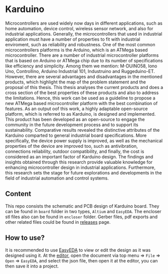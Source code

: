 # Karduino

Microcontrollers are used widely now days in different applications, such as home automation, device control, wireless sensor network, and also for industrial applications. Generally, the microcontrollers that used in industrial application must have a number of properties to fit with industrial enviroment, such as reliability and robustness. 
One of the most common microcontrollers platforms is the Arduino, which is an ATMega based microcontroller. There are a number of industrial microcontroller platforms that is based on Arduino or ATMega chip due to its number of specifications like efficiency and simplicity. Among them we mention: M-DUINO58, Iono Uno, Controllino, Arduino Industrial 101, Industruino and Ruggeduino-ET.
However, there are several advantages and disadvantages in the mentioned products, which highlight the map of the problem statement and the proposal of this thesis. 
This thesis analyses the current products and does a cross section of the best properties of these products and also to address the limitations. Hence, this work can be used as a guideline to propose a new ATMega based microcontroller platform with the best combination of features. 
As an output oof this work, a highly adaptable open-source platform, which is referred to as Karduino, is designed and implemented. This product has been developed as an open-source to engage the community in the future development process and to support its sustainability. 
Comparative results revealed the distinctive attributes of the Karduino comparted to general industrial board specifications. More specifically, the device power supply is improved, as well as the mechanical properties of the device are improved too, such as antivibration, connections reliability, outdoor compatibility, and finally, the cost is considered as an important factor of Karduino design.
The findings and insights obtained through this research provide valuable knowledge for enhancing microcontroller design in industrial applications. Furthermore, this research sets the stage for future explorations and developments in the field of industrial automation and control systems.

## Content

This repo consists the schematic and PCB design of Karduino board. They can be found in `board` folder in two types, `Altium` and `EasyEDA`. The encloser stl files also can be found in `encloser` folder. Gerber files, pdf exports and other related files could be found in [releases](https://github.com/NoorJoher/Karduino/releases) page.

## How to use?

It is recommended to use [EasyEDA](https://easyeda.com/) to view or edit the design as it was designed using it. At the [editor](https://easyeda.com/editor), open the document via top menu => `File` => `Open` => `EasyEDA`, and select the json file, then open it at the editor, you can then save it into a project.
 

